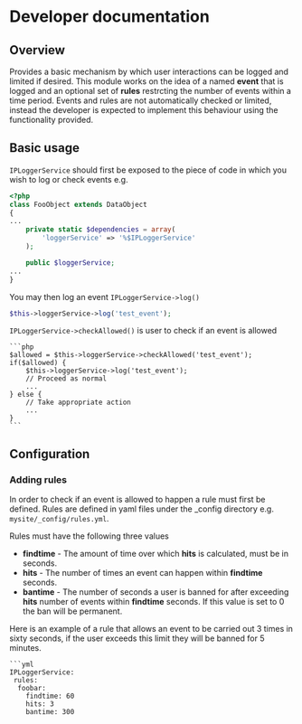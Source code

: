 # Developer documentation
## Overview
Provides a basic mechanism by which user interactions can be logged and limited if desired. This module works on the idea of a named **event** that is logged and an optional set of **rules** restrcting the number of events within a time period.
Events and rules are not automatically checked or limited, instead the developer is expected to implement this behaviour using the functionality provided.

## Basic usage
`IPLoggerService` should first be exposed to the piece of code in which you wish to log or check events e.g.
    
```php
<?php
class FooObject extends DataObject
{
...
    private static $dependencies = array(
		'loggerService' => '%$IPLoggerService'
    );

    public $loggerService;
...
}
```
    
You may then log an event `IPLoggerService->log()`
    
```php
$this->loggerService->log('test_event');
```
    
`IPLoggerService->checkAllowed()` is user to check if an event is allowed

    ```php
    $allowed = $this->loggerService->checkAllowed('test_event');
    if($allowed) {
        $this->loggerService->log('test_event');
        // Proceed as normal
        ...
    } else {
        // Take appropriate action
        ...
    }
	```

## Configuration

### Adding rules
In order to check if an event is allowed to happen a rule must first be defined. Rules are defined in yaml files under the _config directory e.g. `mysite/_config/rules.yml`.

Rules must have the following three values
 * **findtime** - The amount of time over which **hits** is calculated, must be in seconds.
 * **hits** - The number of times an event can happen within **findtime** seconds.
 * **bantime** - The number of seconds a user is banned for after exceeding **hits** number of events within **findtime** seconds. If this value is set to 0 the ban will be permanent.

Here is an example of a rule that allows an event to be carried out 3 times in sixty seconds, if the user exceeds this limit they will be banned for 5 minutes.

	```yml
    IPLoggerService:
     rules:
      foobar:
        findtime: 60
        hits: 3
        bantime: 300

